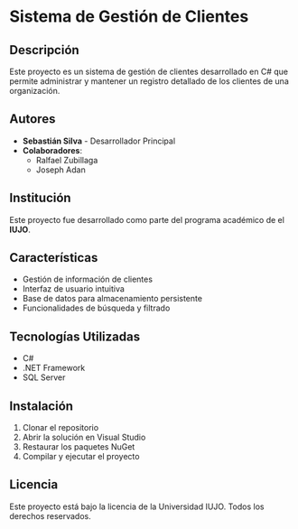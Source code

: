 # Sistema de Gestión de Clientes

## Descripción
Este proyecto es un sistema de gestión de clientes desarrollado en C# que permite administrar y mantener un registro detallado de los clientes de una organización.

## Autores
- **Sebastián Silva** - Desarrollador Principal
- **Colaboradores**:
  - Ralfael Zubillaga
  - Joseph Adan

## Institución
Este proyecto fue desarrollado como parte del programa académico de el **IUJO**.

## Características
- Gestión de información de clientes
- Interfaz de usuario intuitiva
- Base de datos para almacenamiento persistente
- Funcionalidades de búsqueda y filtrado

## Tecnologías Utilizadas
- C#
- .NET Framework
- SQL Server

## Instalación
1. Clonar el repositorio
2. Abrir la solución en Visual Studio
3. Restaurar los paquetes NuGet
4. Compilar y ejecutar el proyecto

## Licencia
Este proyecto está bajo la licencia de la Universidad IUJO. Todos los derechos reservados. 